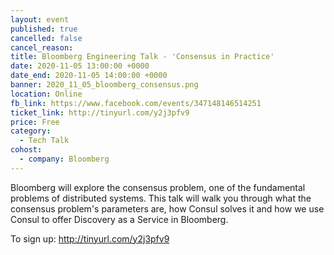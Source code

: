 ```yaml
---
layout: event
published: true
cancelled: false
cancel_reason:
title: Bloomberg Engineering Talk - 'Consensus in Practice'
date: 2020-11-05 13:00:00 +0000
date_end: 2020-11-05 14:00:00 +0000
banner: 2020_11_05_bloomberg_consensus.png
location: Online
fb_link: https://www.facebook.com/events/347148146514251
ticket_link: http://tinyurl.com/y2j3pfv9
price: Free
category:
  - Tech Talk
cohost:
  - company: Bloomberg
---
```


Bloomberg will explore the consensus problem, one of the fundamental problems of distributed systems. This talk will walk you through what the consensus problem's parameters are, how Consul solves it and how we use Consul to offer Discovery as a Service in Bloomberg.

To sign up: [ http://tinyurl.com/y2j3pfv9 ](http://tinyurl.com/y2j3pfv9)

